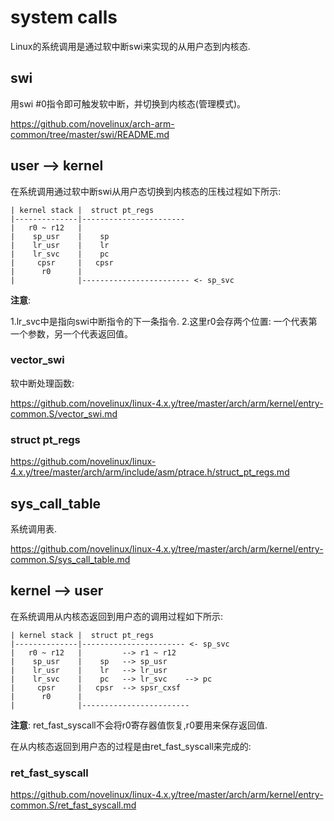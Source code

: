 system calls
========================================

Linux的系统调用是通过软中断swi来实现的从用户态到内核态.

swi
----------------------------------------

用swi #0指令即可触发软中断，并切换到内核态(管理模式)。

https://github.com/novelinux/arch-arm-common/tree/master/swi/README.md

user --> kernel
----------------------------------------

在系统调用通过软中断swi从用户态切换到内核态的压栈过程如下所示:

```
| kernel stack |  struct pt_regs
|--------------|-----------------------
|   r0 ~ r12   |
|    sp_usr    |    sp
|    lr_usr    |    lr
|    lr_svc    |    pc
|     cpsr     |   cpsr
|      r0      |
|              |------------------------ <- sp_svc
```

**注意**:

1.lr_svc中是指向swi中断指令的下一条指令.
2.这里r0会存两个位置: 一个代表第一个参数，另一个代表返回值。

### vector_swi

软中断处理函数:

https://github.com/novelinux/linux-4.x.y/tree/master/arch/arm/kernel/entry-common.S/vector_swi.md

### struct pt_regs

https://github.com/novelinux/linux-4.x.y/tree/master/arch/arm/include/asm/ptrace.h/struct_pt_regs.md

sys_call_table
----------------------------------------

系统调用表.

https://github.com/novelinux/linux-4.x.y/tree/master/arch/arm/kernel/entry-common.S/sys_call_table.md

kernel --> user
----------------------------------------

在系统调用从内核态返回到用户态的调用过程如下所示:

```
| kernel stack |  struct pt_regs
|--------------|----------------------- <- sp_svc
|   r0 ~ r12   |         --> r1 ~ r12
|    sp_usr    |    sp   --> sp_usr
|    lr_usr    |    lr   --> lr_usr
|    lr_svc    |    pc   --> lr_svc    --> pc
|     cpsr     |   cpsr  --> spsr_cxsf
|      r0      |
|              |------------------------
```

**注意**: ret_fast_syscall不会将r0寄存器值恢复,r0要用来保存返回值.

在从内核态返回到用户态的过程是由ret_fast_syscall来完成的:

### ret_fast_syscall

https://github.com/novelinux/linux-4.x.y/tree/master/arch/arm/kernel/entry-common.S/ret_fast_syscall.md
